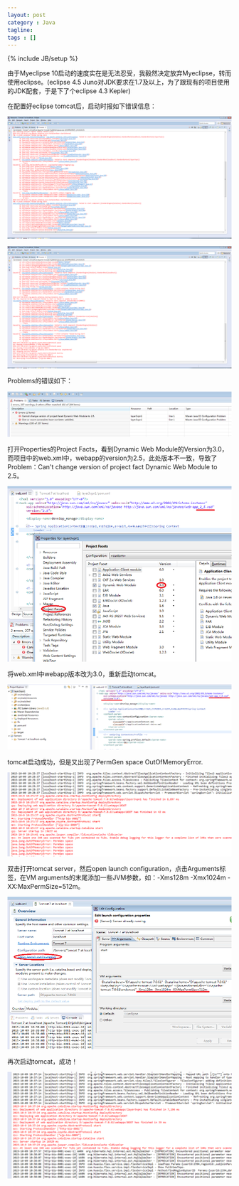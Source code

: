 ```yaml
---
layout: post
category : Java
tagline: 
tags : []
---
```

{% include JB/setup %}

由于Myeclipse 10启动的速度实在是无法忍受，我毅然决定放弃Myeclipse，转而使用eclipse。(eclipse 4.5 Juno对JDK要求在1.7及以上，为了跟现有的项目使用的JDK配套，于是下了个eclipse 4.3 Kepler)

在配置好eclipse tomcat后，启动时报如下错误信息：
    
![1.png](https://github.com/JonathonFly/jonathonfly.github.com/blob/master/_posts/core-samples/pictures/2015-10-9/1.png "")

![2.png](pictures/2015-10-9/2.png "")


Problems的错误如下：

![3.png](pictures/2015-10-9/3.png "")

打开Properties的Project Facts，看到Dynamic Web Module的Version为3.0，而项目中的web.xml中，webapp的version为2.5，此处版本不一致，导致了Problem：Can't change version of project fact Dynamic Web Module to 2.5。

![4.png](pictures/2015-10-9/4.png "")

将web.xml中webapp版本改为3.0，重新启动tomcat。

![5.png](pictures/2015-10-9/5.png "")

tomcat启动成功，但是又出现了PermGen space OutOfMemoryError.

![6.png](pictures/2015-10-9/6.png "")

双击打开tomcat server，然后open launch configuration，点击Arguments标签，在VM arguments的末尾添加一些JVM参数，如：-Xms128m -Xmx1024m -XX:MaxPermSize=512m。

![7.png](pictures/2015-10-9/7.png "")

再次启动tomcat，成功！

![8.png](pictures/2015-10-9/8.png "")

